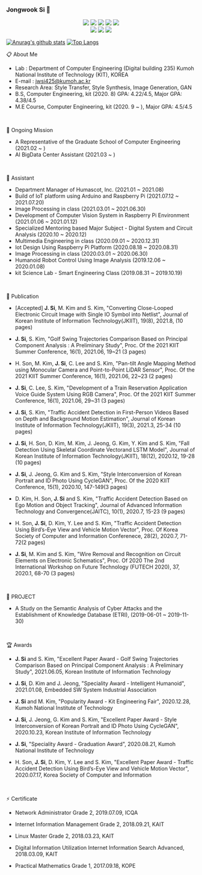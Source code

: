 ### Jongwook Si 👋 

 <p align="center">
  <img src="https://img.shields.io/badge/Python-3766AB?style=flat-square&logo=Python&logoColor=white"/></a>
  <img src="https://img.shields.io/badge/Java-7396?style=flat-square&logo=Java&logoColor=white"/></a>
  <img src="https://img.shields.io/badge/C-A8B9CC?style=flat-square&logo=C&logoColor=white"/></a>
  <img src="https://img.shields.io/badge/C++-1C509C?style=flat-square&logo=C%2B%2B&&logoColor=white"/></a>
  <img src="https://img.shields.io/badge/RoboBasic(VBA)-3AB2D8?style=flat-square&logo=Probot&logoColor=white"/></a>

  </br>
  <img src="https://img.shields.io/badge/Raspberry Pi-A22846?style=flat-square&logo=RaspberryPi&logoColor=white"/></a>
  <img src="https://img.shields.io/badge/Arduino-979D?style=flat-square&logo=Arduino&logoColor=white"/></a>
  <img src="https://img.shields.io/badge/Tensorflow-FF6F00?style=flat-square&logo=Tensorflow&logoColor=white"/></a>
 </p>

[![Anurag's github stats](https://github-readme-stats.vercel.app/api?username=jongwooksi&show_icons=true&theme={theme})](https://github.com/jongwooksi/github-readme-stats)
[![Top Langs](https://github-readme-stats.vercel.app/api/top-langs/?username=jongwooksi&layout=compact)](https://github.com/anuraghazra/github-readme-stats)

<!--
**jongwooksi/jongwooksi** is a ✨ _special_ ✨ repository because its `README.md` (this file) appears on your GitHub profile.

Here are some ideas to get you started:

- 🔭 I’m currently working on ...
- 🌱 I’m currently learning ...
- 👯 I’m looking to collaborate on ...
- 🤔 I’m looking for help with ...
- 💬 Ask me about ...
- 📫 How to reach me: ...
- 😄 Pronouns: ...
- ⚡ Fun fact: ...
-->

:clipboard: About Me
- Lab : Department of Computer Engineering (Digital building 235) Kumoh National Institute of Technology (KIT), KOREA
- E-mail : jwsi425@kumoh.ac.kr
- Research Area: Style Transfer, Style Synthesis, Image Generation, GAN
- B.S, Computer Engineering, kit (2020. 8) GPA: 4.22/4.5, Major GPA: 4.38/4.5
- M.E Course, Computer Engineering, kit (2020. 9 ~ ), Major GPA: 4.5/4.5

 </br>
 
🌱 Ongoing Mission
- A Representative of the Graduate School of Computer Engineering (2021.02 ~ )
- AI BigData Center Assistant (2021.03 ~ )

</br>

:running: Assistant
- Department Manager of Humascot, Inc. (2021.01 ~ 2021.08)
- Build of IoT platform using Arduino and Raspberry Pi (2021.07.12 ~ 2021.07.20)
- Image Processing in class (2021.03.01 ~ 2021.06.30)
- Development of Computer Vision System in Raspberry Pi Environment (2021.01.06 ~ 2021.01.12)
- Specialized Mentoring based Major Subject - Digital System and Circuit Analysis (2020.10 ~ 2020.12)
- Multimedia Engineering in class (2020.09.01 ~ 2020.12.31)
- Iot Design Using Raspberry Pi Platform (2020.08.18 ~ 2020.08.31)
- Image Processing in class (2020.03.01 ~ 2020.06.30)
- Humanoid Robot Control Using Image Analysis (2019.12.06 ~ 2020.01.08)
- kit Science Lab - Smart Engineering Class (2019.08.31 ~ 2019.10.19)

</br>

:book: Publication
- [Accepted] **J. Si**, M. Kim and S. Kim, "Converting Close-Looped Electronic Circuit Image with Single IO Symbol into Netlist", Journal of Korean Institute of Information Technology(JKIIT), 19(8), 2021.8, (10 pages)

- **J. Si**, S. Kim, "Golf Swing Trajectories Comparison Based on Principal Component Analysis : A Preliminary Study", Proc. Of the 2021 KIIT Summer Conference, 16(1), 2021.06, 19~21 (3 pages)

- H. Son, M. Kim, **J. Si**, C. Lee and S. Kim, "Pan-tilt Angle Mapping Method using Monocular Camera and Point-to-Point LiDAR Sensor", Proc. Of the 2021 KIIT Summer Conference, 16(1), 2021.06, 22~23 (2 pages)

- **J. Si**, C. Lee, S. Kim, "Development of a Train Reservation Application Voice Guide System Using RGB Camera", Proc. Of the 2021 KIIT Summer Conference, 16(1), 2021.06, 29~31 (3 pages)

- **J. Si**, S. Kim, "Traffic Accident Detection in First-Person Videos Based on Depth and Background Motion Estimation", Journal of Korean Institute of Information Technology(JKIIT), 19(3), 2021.3, 25-34 (10 pages)

- **J. Si**, H. Son, D. Kim, M. Kim, J. Jeong, G. Kim, Y. Kim and S. Kim, "Fall Detection Using Skeletal Coordinate Vectorand LSTM Model", Journal of Korean Institute of Information Technology(JKIIT), 18(12), 2020.12, 19-28 (10 pages)

- **J. Si**, J. Jeong, G. Kim and S. Kim, "Style Interconversion of Korean Portrait and ID Photo Using CycleGAN", Proc. Of the 2020 KIIT Conference, 15(1), 2020.10, 147-149(3 pages)

- D. Kim, H. Son, **J. Si** and S. Kim, "Traffic Accident Detection Based on Ego Motion and Object Tracking", Journal of Advanced Information Technology and Convergence(JAITC), 10(1), 2020.7, 15-23 (9 pages)

- H. Son, **J. Si**, D. Kim, Y. Lee and S. Kim, "Traffic Accident Detection Using Bird’s-Eye View and Vehicle Motion Vector", Proc. Of Korea Society of Computer and Information Conferenece, 28(2), 2020.7, 71-72(2 pages)

- **J. Si**, M. Kim and S. Kim, "Wire Removal and Recognition on Circuit Elements on Electronic Schematics", Proc. Of 2020 The 2nd International Workshop on Future Technology (FUTECH 2020), 37, 2020.1, 68-70 (3 pages)

</br>

:two_men_holding_hands: PROJECT
- A Study on the Semantic Analysis of Cyber Attacks and the Establishment of Knowledge Database (ETRI), (2019-06-01 ~ 2019-11-30)

</br>

:trophy: Awards
- **J. Si** and S. Kim, "Excellent Paper Award - Golf Swing Trajectories Comparison Based on Principal Component Analysis : A Preliminary Study", 2021.06.05, Korean Institute of Information Technology

- **J. Si**, D. Kim and J. Jeong, "Speciality Award - Intelligent Humanoid", 2021.01.08, Embedded SW System Industrial Association

- **J. Si** and M. Kim, "Popularity Award - Kit Engineering Fair", 2020.12.28, Kumoh National Institute of Technology

- **J. Si**, J. Jeong, G. Kim and S. Kim, "Excellent Paper Award - Style Interconversion of Korean Portrait and ID Photo Using CycleGAN", 2020.10.23, Korean Institute of Information Technology

- **J. Si**, "Speciality Award - Graduation Award", 2020.08.21, Kumoh National Institute of Technology

- H. Son, **J. Si**, D. Kim, Y. Lee and S. Kim, "Excellent Paper Award - Traffic Accident Detection Using Bird’s-Eye View and Vehicle Motion Vector", 2020.07.17, Korea Society of Computer and Information

</br>

⚡ Certificate
- Network Administrator Grade 2, 2019.07.09, ICQA

- Internet Information Management Grade 2, 2018.09.21, KAIT

- Linux Master Grade 2, 2018.03.23, KAIT

- Digital Information Utilization Internet Information Search Advanced, 2018.03.09, KAIT

- Practical Mathematics Grade 1, 2017.09.18, KOPE
